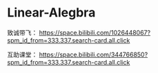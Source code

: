 # Linear-Alegbra
致诚带飞： https://space.bilibili.com/1026448067?spm_id_from=333.337.search-card.all.click

互助课堂： https://space.bilibili.com/344766850?spm_id_from=333.337.search-card.all.click
